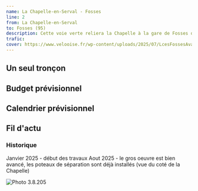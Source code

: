 ```yaml
---
name: La Chapelle-en-Serval - Fosses
line: 2
from: La Chapelle-en-Serval
to: Fosses (95)
description: Cette voie verte reliera la Chapelle à la gare de Fosses dans le val d'Oise le long de la RD1017.
trafic: 
cover: https://www.velooise.fr/wp-content/uploads/2025/07/LcesFossesAvant.jpg
---
```


## Un seul tronçon


## Budget prévisionnel

## Calendrier prévisionnel

## Fil d'actu

### Historique
Janvier 2025 - début des travaux
Aout 2025 - le gros oeuvre est bien avancé, les poteaux de séparation sont déjà installés (vue du coté de la Chapelle)

![Photo 3.8.205](https://www.velooise.fr/wp-content/uploads/2025/08/cyclopolis-l2-Apercu-des-travaux-au-3-8-2025.jpg)
